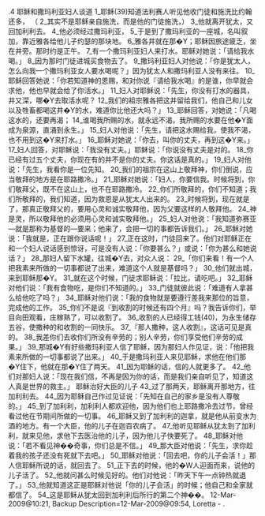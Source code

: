.4 
耶稣和撒玛利亚妇人谈道 
1_耶稣(39)知道法利赛人听见他收门徒和施洗比约翰还多， （ 2_其实不是耶稣亲自施洗，而是他的门徒施洗，） 3_他就离开犹太，又回加利利去。 4_他必须经过撒玛利亚， 5_于是到了撒玛利亚的一座城，名叫叙加，靠近雅各给他儿子约瑟的那块地。 6_雅各井就在那�Y；耶稣因旅途疲乏，坐在井旁。那时约是正午。 
7_有一个撒玛利亚妇人来打水。耶稣对她说：「请给我水喝。」 8_因为那时门徒进城买食物去了。 9_撒玛利亚妇人对他说：「你是犹太人，怎么向我一个撒玛利亚女人要水喝呢？」因为犹太人和撒玛利亚人没有来往。 10_耶稣回答她说：「你若知道神的恩赐，和对你说『请给我水喝』的是谁，你早就会求他，他也早就会给了你活水。」 11_妇人对耶稣说：「先生，你没有打水的器具，井又深，哪�Y去取活水呢？ 12_我们的祖宗雅各把这井留给我们，他自己和儿女以及牲畜都喝这井�Y的水，难道你比他还大吗？」 13_耶稣回答，对她说：「凡喝这水的，还要再渴； 14_谁喝我所赐的水，就永远不渴。我所赐的水要在他�Y面成为泉源，直涌到永生。」 15_妇人对他说：「先生，请把这水赐给我，使我不渴，也不用到这�Y来打水。」 
16_耶稣对她说：「你去，叫你的丈夫，再到这�Y来。」 17_妇人回答，对耶稣说：「我没有丈夫。」耶稣说：「你说没有丈夫是对的。 18_你已经有过五个丈夫，你现在有的并不是你的丈夫。你这话是真的。」 19_妇人对他说：「先生，我看你是一位先知。 20_我们的祖宗在这山上敬拜神，你们倒说，应当敬拜的地方是在耶路撒冷。」 21_耶稣对她说：「妇人，你要信我。时候将到，你们敬拜父，既不在这山上，也不在耶路撒冷。 22_你们所敬拜的，你们不知道；我们所敬拜的，我们知道，因为救恩是从犹太人出来的。 23_时候将到，现在就是了，那真正敬拜父的，要用心灵和诚实敬拜他，因为父要这样的人敬拜他。 24_神是灵，所以敬拜他的必须用心灵和诚实敬拜他。」 25_妇人对他说：「我知道弥赛亚―就是那称为基督的―要来；他来了，会把一切的事都告诉我们。」 26_耶稣对她说：「我就是，正在跟你说话呢！」 
27_正在这时，门徒回来了。他们对耶稣正在和一个妇人说话感到惊讶，可是没有人说：「你要甚么？」或说：「你为甚么和她说话？」 28_那妇人留下水罐，往城�Y去，对众人说： 29_「你们来看！有一个人把我素来所做的一切事都说了出来，难道这个人就是基督吗？」 30_他们就出城，来到耶稣那�Y。 
31_就在这个时候，门徒求耶稣说：「拉比，请吃吧。」 32_耶稣对他们说：「我有食物吃，是你们不知道的。」 33_门徒就彼此说：「难道有人拿甚么给他吃了吗？」 34_耶稣对他们说：「我的食物就是要遵行差我来那位的旨意，完成他的工作。 35_你们不是说『到收割的时候还有四个月』吗？我告诉你们，举目向田观看，庄稼熟了，可以收割了。 36_收割的人已经得工钱(40)，为永生储存五谷，使撒种的和收割的一同快乐。 37_『那人撒种，这人收割』，这话可见是真的。 38_我差你们去收你们所没有辛劳的；别人辛劳，你们享受他们辛劳的成果。」 
39_那城�Y有好些撒玛利亚人信了耶稣，因为那妇人作见证，说：「他把我素来所做的一切事都说了出来。」 40_于是撒玛利亚人来见耶稣，求他在他们那�Y住下，他就在那�Y住了两天。 41_因为耶稣的话，信的人就更多了。 42_他们对那妇人说：「现在我们信，不再是因为你的话，而是我们亲自听见了，知道这人真是世界的救主。」 
耶稣治好大臣的儿子 
43_过了那两天，耶稣离开那地方，往加利利去。 44_因为耶稣自己作过见证说：「先知在自己的家乡是没有人尊敬的。」 45_到了加利利，加利利人都欢迎他，因为他们也上耶路撒冷去过节，曾经看过他在节期间所做的一切事。 
46_耶稣又到了加利利的迦拿，就是他从前变水为酒的地方。有一个大臣，他的儿子在迦百农病了。 47_他听见耶稣从犹太到了加利利，就来见他，求他下去医治他的儿子，因为他儿子快要死了。 48_耶稣对他说：「若不看见神��奇事，你们总是不信。」 49_那大臣对他说：「先生，求你趁着我的孩子还没有死就下去吧。」 50_耶稣对他说：「回去吧，你的儿子会活！」那人信耶稣所说的话，就回去了。 51_正下去的时候，他的�W人迎面而来，说他的儿子活了。 52_他就问甚么时候见好的。他们对他说：「昨天下午一点钟热就退了。」 53_他就知道这正是耶稣对他说「你的儿子会活」的时候；他自己和全家就都信了。 54_这是耶稣从犹太回到加利利后所行的第二个神��。 
12-Mar-2009@10:21, Backup Description=12-Mar-2009@09:54, Loretta - 
.